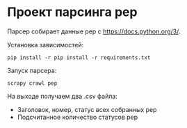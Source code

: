 # Проект парсинга pep
Парсер собирает данные pep c https://docs.python.org/3/.

Установка зависимостей:

`pip install -r pip install -r requirements.txt`

Запуск парсера:

`scrapy crawl pep`

На выходе получаем два .csv файла: 
* Заголовок, номер, статус всех собранных pep
* Подсчитанное количество статусов pep